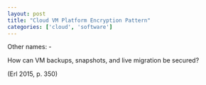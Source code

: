 ```yaml
---
layout: post
title: "Cloud VM Platform Encryption Pattern"
categories: ['cloud', 'software']
---
```


Other names: -

How can VM backups, snapshots, and live migration be secured?

(Erl 2015, p. 350)